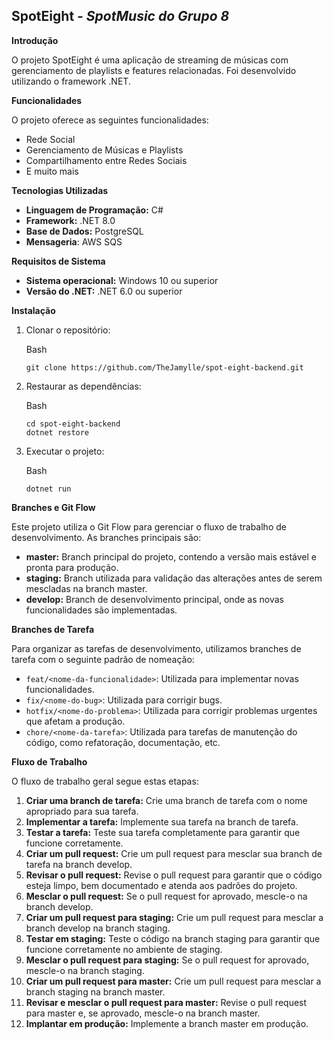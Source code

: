 ## **SpotEight *- SpotMusic do Grupo 8***

**Introdução**

O projeto SpotEight é uma aplicação de streaming de músicas com gerenciamento de playlists e features relacionadas. Foi desenvolvido utilizando o framework .NET.

**Funcionalidades**

O projeto oferece as seguintes funcionalidades:

-   Rede Social
-   Gerenciamento de Músicas e Playlists
-   Compartilhamento entre Redes Sociais
-   E muito mais

**Tecnologias Utilizadas**

-   **Linguagem de Programação:** C#
-   **Framework:** .NET 8.0
-   **Base de Dados:** PostgreSQL
-   **Mensageria**: AWS SQS

**Requisitos de Sistema**

-   **Sistema operacional:** Windows 10 ou superior
-   **Versão do .NET:** .NET 6.0 ou superior

**Instalação**

1.  Clonar o repositório:
    
    Bash
    
    ```
    git clone https://github.com/TheJamylle/spot-eight-backend.git
    
    ```
    
    
2.  Restaurar as dependências:
    
    Bash
    
    ```
    cd spot-eight-backend
    dotnet restore
    
    ```
    
    
3.  Executar o projeto:
    
    Bash
    
    ```
    dotnet run
    
    ```
    

**Branches e Git Flow**

Este projeto utiliza o Git Flow para gerenciar o fluxo de trabalho de desenvolvimento. As branches principais são:

-   **master:** Branch principal do projeto, contendo a versão mais estável e pronta para produção.
-   **staging:** Branch utilizada para validação das alterações antes de serem mescladas na branch master.
-   **develop:** Branch de desenvolvimento principal, onde as novas funcionalidades são implementadas.

**Branches de Tarefa**

Para organizar as tarefas de desenvolvimento, utilizamos branches de tarefa com o seguinte padrão de nomeação:

-   `feat/<nome-da-funcionalidade>`: Utilizada para implementar novas funcionalidades.
-   `fix/<nome-do-bug>`: Utilizada para corrigir bugs.
-   `hotfix/<nome-do-problema>`: Utilizada para corrigir problemas urgentes que afetam a produção.
-   `chore/<nome-da-tarefa>`: Utilizada para tarefas de manutenção do código, como refatoração, documentação, etc.

**Fluxo de Trabalho**

O fluxo de trabalho geral segue estas etapas:

1.  **Criar uma branch de tarefa:** Crie uma branch de tarefa com o nome apropriado para sua tarefa.
2.  **Implementar a tarefa:** Implemente sua tarefa na branch de tarefa.
3.  **Testar a tarefa:** Teste sua tarefa completamente para garantir que funcione corretamente.
4.  **Criar um pull request:** Crie um pull request para mesclar sua branch de tarefa na branch develop.
5.  **Revisar o pull request:** Revise o pull request para garantir que o código esteja limpo, bem documentado e atenda aos padrões do projeto.
6.  **Mesclar o pull request:** Se o pull request for aprovado, mescle-o na branch develop.
7.  **Criar um pull request para staging:** Crie um pull request para mesclar a branch develop na branch staging.
8.  **Testar em staging:** Teste o código na branch staging para garantir que funcione corretamente no ambiente de staging.
9.  **Mesclar o pull request para staging:** Se o pull request for aprovado, mescle-o na branch staging.
10.  **Criar um pull request para master:** Crie um pull request para mesclar a branch staging na branch master.
11.  **Revisar e mesclar o pull request para master:** Revise o pull request para master e, se aprovado, mescle-o na branch master.
12.  **Implantar em produção:** Implemente a branch master em produção.

